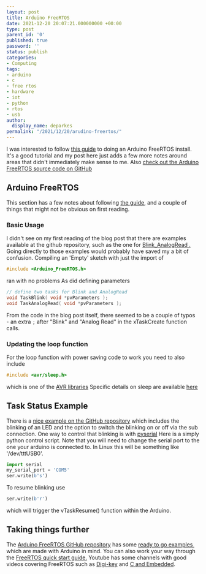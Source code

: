 ```yaml
---
layout: post
title: Arduino FreeRTOS
date: 2021-12-20 20:07:21.000000000 +00:00
type: post
parent_id: '0'
published: true
password: ''
status: publish
categories:
- Computing
tags:
- arduino
- c
- free rtos
- hardware
- iot
- python
- rtos
- usb
author:
  display_name: deparkes
permalink: "/2021/12/20/arudino-freertos/"
---
```

I was interested to follow <a href="https://feilipu.me/2015/11/24/arduino_freertos/">this guide</a> to doing an Arduino FreeRTOS install. It's a good tutorial and my post here just adds a few more notes around areas that didn't immediately make sense to me.
Also <a href="https://github.com/feilipu/Arduino_FreeRTOS_Library">check out the Arduino FreeRTOS source code on GitHub</a>


<h2>Arduino FreeRTOS</h2>
This section has a few notes about following <a href="https://feilipu.me/2015/11/24/arduino_freertos/">the guide</a>, and a couple of things that might not be obvious on first reading.
<h3>Basic Usage</h3>
I didn't see on my first reading of the blog post that there are examples available at the github repository, such as the one for <a href="https://github.com/feilipu/Arduino_FreeRTOS_Library/blob/master/examples/Blink_AnalogRead/Blink_AnalogRead.ino">Blink_AnalogRead .</a> Going directly to those examples would probably have saved my a bit of confusion.
Compiling an 'Empty' sketch with just the import of

```c
#include <Arduino_FreeRTOS.h>
```

ran with no problems
As did defining parameters

```c
// define two tasks for Blink and AnalogRead
void TaskBlink( void *pvParameters );
void TaskAnalogRead( void *pvParameters );
```

From the code in the blog post itself, there seemed to be a couple of typos  - an extra <code>;</code> after "Blink" and "Analog Read" in the xTaskCreate function calls.
<h3>Updating the loop function</h3>
For the loop function with power saving code to work you need to also include

```c
#include <avr/sleep.h>
```

which is one of the <a href="https://www.arduino.cc/en/Reference/UsingAVR">AVR libraries</a>
Specific details on sleep are available <a href="https://www.nongnu.org/avr-libc/user-manual/group__avr__sleep.html">here</a>
<h2>Task Status Example</h2>
There is a <a href="https://github.com/feilipu/Arduino_FreeRTOS_Library/blob/master/examples/TaskStatus/TaskStatus.ino">nice example on the GitHub repository</a> which includes the blinking of an LED and the option to switch the blinking on or off via the sub connection.
One way to control that blinking is with <a href="https://pyserial.readthedocs.io/en/latest/shortintro.html">pyserial</a>
Here is a simply python control script. Note that you will need to change the serial port to the one your arduino is connected to. In Linux this will be something like '/dev/tttUSB0'.

```python
import serial
my_serial_port = 'COM5'
ser.write(b's')
```

To resume blinking use

```python
ser.write(b'r')
```

which will trigger the vTaskResume() function within the Arduino.
<h2>Taking things further</h2>
The <a href="https://github.com/feilipu/Arduino_FreeRTOS_Library/">Arduino FreeRTOS GitHub repository</a> has some <a href="https://github.com/feilipu/Arduino_FreeRTOS_Library/tree/master/examples">ready to go examples </a> which are made with Arduino in mind.
You can also work your way through the <a href="https://www.freertos.org/FreeRTOS-quick-start-guide.html">FreeRTOS quick start guide.</a>
Youtube has some channels with good videos covering FreeRTOS such as <a href="https://www.youtube.com/watch?v=F321087yYy4">Digi-key</a> and <a href="https://www.youtube.com/c/millsinghion/videos">C and Embedded</a>.

